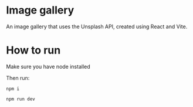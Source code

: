 # Image gallery
An image gallery that uses the Unsplash API, created using React and Vite.

# How to run

Make sure you have node installed

Then run:

`npm i`

`npm run dev`


